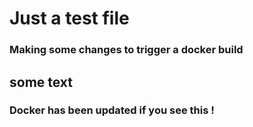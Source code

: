 # Just a test file

### Making some changes to trigger a docker build 

## some text

### Docker has been updated if you see this ! 
